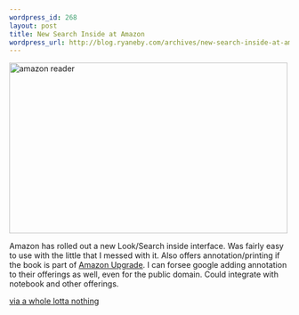 ```yaml
--- 
wordpress_id: 268
layout: post
title: New Search Inside at Amazon
wordpress_url: http://blog.ryaneby.com/archives/new-search-inside-at-amazon/
---
```

<a href="http://www.flickr.com/photos/ebyryan/150546511/" title="Photo Sharing"><img src="http://static.flickr.com/54/150546511_507f0e05ee.jpg" width="500" height="307" alt="amazon reader" /></a>

Amazon has rolled out a new Look/Search inside interface. Was fairly easy to use with the little that I messed with it. Also offers annotation/printing if the book is part of <a href="http://www.amazon.com/gp/digital/sitb/help/learn.html/ref=si3_rdr_tb_lrn/102-0448039-1908106">Amazon Upgrade</a>. I can forsee google adding annotation to their offerings as well, even for the public domain. Could integrate with notebook and other offerings.

<a href="http://a.wholelottanothing.org/2006/05/amazons_new_sea.html">via a whole lotta nothing</a>
